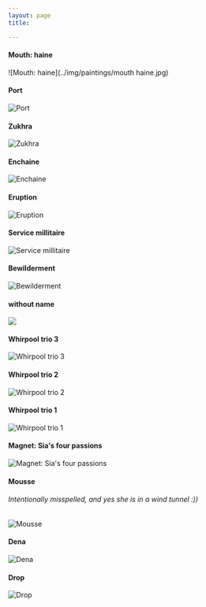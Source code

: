 ```yaml
---
layout: page
title: 

---
```

<link rel="amphtml" href="{{ page.id | prepend: '/YOURDIR' | prepend: site.baseurl | prepend: site.url }}">

#### Mouth: haine

![Mouth: haine](../img/paintings/mouth haine.jpg)

#### Port

![Port](../img/paintings/port.jpg)

#### Zukhra

![Zukhra](../img/paintings/Zukhra.jpg)

#### Enchaine

![Enchaine](../img/paintings/Enchaine.jpg)

#### Eruption

![Eruption](../img/paintings/Eruption.jpg)

#### Service millitaire

![Service millitaire](../img/paintings/Service%20millitaire.jpg)

#### Bewilderment

![Bewilderment](../img/paintings/bewilderment.jpg)

#### without name

![](../img/paintings/yellow%20curves.jpg)

#### Whirpool trio 3

![Whirpool trio 3](../img/paintings/whirpool3.jpg)

#### Whirpool trio 2

![Whirpool trio 2](../img/paintings/whirpool2.jpg)

#### Whirpool trio 1

![Whirpool trio 1](../img/paintings/Whirpool1.jpg)

#### Magnet: Sia's four passions

![Magnet: Sia's four passions](../img/paintings/magnet.jpg)


#### Mousse 

###### Intentionally misspelled, and yes she is in a wind tunnel :))

![Mousse ](../img/paintings/mousse.jpg)



#### Dena

![Dena](../img/paintings/Dena.jpg)

#### Drop

![Drop](../img/paintings/drop.jpg)
